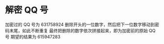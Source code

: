 # 解密 QQ 号

加密过的 QQ 号为 631758924
删除开头的一位数字，然后把下一位数字移动到密码末尾，如此不断重复
最终把删除的数字依次拼接起来，即为加密前的原始 QQ 号
期望的结果为 615947283
